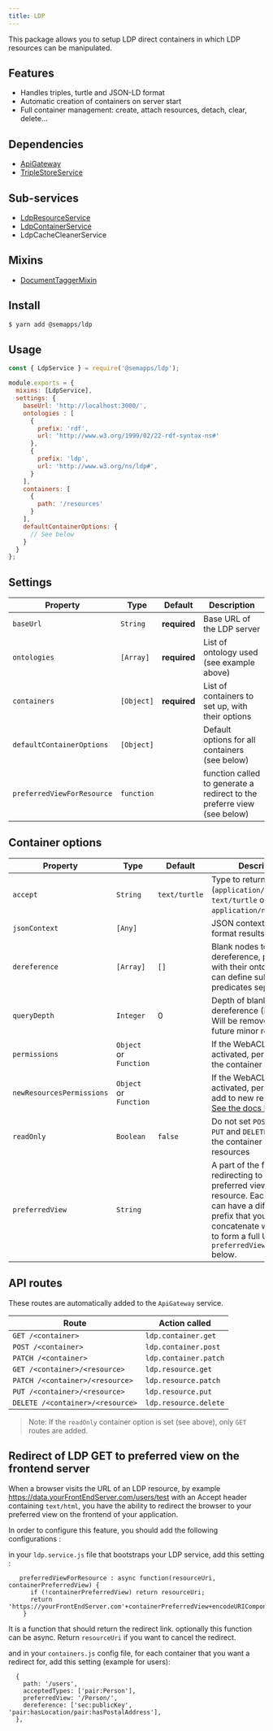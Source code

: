 ```yaml
---
title: LDP
---
```


This package allows you to setup LDP direct containers in which LDP resources can be manipulated.

## Features
- Handles triples, turtle and JSON-LD format
- Automatic creation of containers on server start
- Full container management: create, attach resources, detach, clear, delete...

## Dependencies
- [ApiGateway](https://moleculer.services/docs/0.14/moleculer-web.html)
- [TripleStoreService](../triplestore/index.md)

## Sub-services
- [LdpResourceService](resource.md)
- [LdpContainerService](container.md)
- LdpCacheCleanerService

## Mixins
- [DocumentTaggerMixin](document-tagger.md)

## Install

```bash
$ yarn add @semapps/ldp
```

## Usage

```js
const { LdpService } = require('@semapps/ldp');

module.exports = {
  mixins: [LdpService],
  settings: {
    baseUrl: 'http://localhost:3000/',
    ontologies : [
      {
        prefix: 'rdf',
        url: 'http://www.w3.org/1999/02/22-rdf-syntax-ns#'
      },
      {
        prefix: 'ldp',
        url: 'http://www.w3.org/ns/ldp#',
      }
    ],
    containers: [
      {
        path: '/resources'
      }
    ],
    defaultContainerOptions: {
      // See below
    }
  }
};

```

## Settings

| Property | Type       | Default | Description                                                                       |
| -------- |------------| ------- |-----------------------------------------------------------------------------------|
| `baseUrl`| `String`   | **required**| Base URL of the LDP server                                                    |
| `ontologies`| `[Array]`  |**required** | List of ontology used (see example above)                                  |
| `containers`| `[Object]` | **required** | List of containers to set up, with their options                          |
| `defaultContainerOptions`| `[Object]` | | Default options for all containers (see below)                            |
| `preferredViewForResource`| `function` | | function called to generate a redirect to the preferre view (see below)  |

## Container options

| Property                  | Type                   | Default       | Description                                                                                                                                            |
|---------------------------|------------------------|---------------|--------------------------------------------------------------------------------------------------------------------------------------------------------|
| `accept`                  | `String`               | `text/turtle` | Type to return (`application/ld+json`, `text/turtle` or `application/n-triples`)                                                                       |
| `jsonContext`             | `[Any]`                |               | JSON context to use to format results                                                                                                                  |
| `dereference`             | `[Array]`              | `[]`          | Blank nodes to dereference, prefixed with their ontology. You can define sub-predicates separated by `/`                                               |
| `queryDepth`              | `Integer`              | 0             | Depth of blank nodes to dereference (Deprecated. Will be removed in a future minor release.)                                                           |
| `permissions`             | `Object` or `Function` |               | If the WebACL service is activated, permissions of the container itself                                                                                |
| `newResourcesPermissions` | `Object` or `Function` |               | If the WebACL service is activated, permissions to add to new resources. [See the docs here](../webacl/index.md#default-permissions-for-new-resources) |
| `readOnly`                | `Boolean`              | `false`       | Do not set `POST`, `PATCH`, `PUT` and `DELETE` routes for the container and its resources                                                              |
| `preferredView`                  | `String`               |  | A part of the final URL for redirecting to the preferred view of the resource. Each container can have a different prefix that you will concatenate with the rest to form a full URL, see the `preferredViewForResource` below.                                                                 |

## API routes

These routes are automatically added to the `ApiGateway` service.

| Route | Action called |
| -------- | ---- |
| `GET /<container>` | `ldp.container.get` |
| `POST /<container>` | `ldp.container.post` |
| `PATCH /<container>` | `ldp.container.patch` |
| `GET /<container>/<resource>` | `ldp.resource.get` |
| `PATCH /<container>/<resource>` | `ldp.resource.patch` |
| `PUT /<container>/<resource>` | `ldp.resource.put` |
| `DELETE /<container>/<resource>` | `ldp.resource.delete` |

> Note: If the `readOnly` container option is set (see above), only `GET` routes are added.

## Redirect of LDP GET to preferred view on the frontend server

When a browser visits the URL of an LDP resource, by example https://data.yourFrontEndServer.com/users/test with an Accept header containing `text/html`, you have the ability to redirect the browser to your preferred view on the frontend of your application.

In order to configure this feature, you should add the following configurations :

in your `ldp.service.js` file that bootstraps your LDP service, add this setting :
```
   preferredViewForResource : async function(resourceUri, containerPreferredView) {
      if (!containerPreferredView) return resourceUri;
      return 'https://yourFrontEndServer.com'+containerPreferredView+encodeURIComponent(resourceUri)+'/show'
    }
```
It is a function that should return the redirect link. optionally this function can be async.
Return `resourceUri` if you want to cancel the redirect.

and in your `containers.js` config file, for each container that you want a redirect for, add this setting (example for users): 
```
  {
    path: '/users',
    acceptedTypes: ['pair:Person'],
    preferredView: '/Person/',
    dereference: ['sec:publicKey', 'pair:hasLocation/pair:hasPostalAddress'],
  },
```
